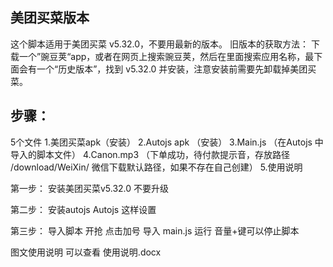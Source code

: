 ## 美团买菜版本

这个脚本适用于美团买菜 v5.32.0，不要用最新的版本。
旧版本的获取方法：
下载一个”豌豆荚“app，或者在网页上搜索豌豆荚，然后在里面搜索应用名称，最下面会有一个“历史版本”，找到 v5.32.0 并安装，注意安装前需要先卸载掉美团买菜。

## 步骤：
5个文件
1.美团买菜apk（安装）
2.Autojs apk （安装）
3.Main.js （在Autojs 中导入的脚本文件）
4.Canon.mp3 （下单成功，待付款提示音，存放路径 /download/WeiXin/  微信下载默认路径，如果不存在自己创建）
5.使用说明


第一步：
安装美团买菜v5.32.0  不要升级

第二步：
安装autojs
Autojs 这样设置


第三步：
导入脚本 开抢
点击加号 导入 main.js  运行  音量+键可以停止脚本

图文使用说明   可以查看  使用说明.docx

